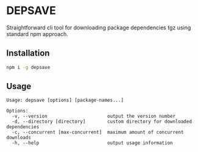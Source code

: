 # DEPSAVE
Straightforward cli tool for downloading package dependencies tgz using standard
npm approach.


## Installation
```bash
npm i -g depsave
```


## Usage
```
Usage: depsave [options] [package-names...]

Options:
  -v, --version                      output the version number
  -d, --directory [directory]        custom directory for downloaded dependencies
  -c, --concurrent [max-concurrent]  maximum amount of concurrent downloads
  -h, --help                         output usage information
```
